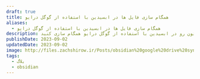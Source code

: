 ```yaml
---
draft: true
title: همگام سازی فایل ها در ابسیدین با استفاده از گوگل درایو
aliases:
  - همگام سازی فایل ها در ابسیدین با استفاده از گوگل درایو
description: توی این مقاله بهتون یاد میدم که چطور به صورت رایگان یادداشت هاتون رو در ابسیدین با استفاده از گوگل درایو همگام سازی کنید.
publishDate: 2023-09-02
updatedDate: 2023-09-02
image: http://files.zachshirow.ir/Posts/obsidian%20google%20drive%20sync.jpg
tags:
  - بلاگ
  - obsidian
---
```





